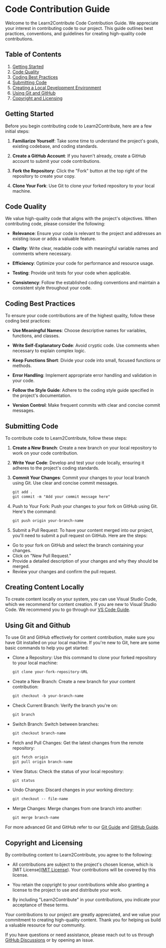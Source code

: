 # Code Contribution Guide

Welcome to the Learn2Contribute Code Contribution Guide. We appreciate your interest in contributing code to our project. This guide outlines best practices, conventions, and guidelines for creating high-quality code contributions.

## Table of Contents

1. [Getting Started](#getting-started)
2. [Code Quality](#code-quality)
3. [Coding Best Practices](#coding-best-practices)
4. [Submitting Code](#submitting-code)
5. [Creating a Local Development Environment](#creating-a-local-development-environment)
6. [Using Git and GitHub](#using-git-and-github)
7. [Copyright and Licensing](#copyright-and-licensing)

## Getting Started

Before you begin contributing code to Learn2Contribute, here are a few initial steps:

1. **Familiarize Yourself**: Take some time to understand the project's goals, existing codebase, and coding standards.

2. **Create a GitHub Account**: If you haven't already, create a GitHub account to submit your code contributions.

3. **Fork the Repository**: Click the "Fork" button at the top right of the repository to create your copy.

4. **Clone Your Fork**: Use Git to clone your forked repository to your local machine.

## Code Quality

We value high-quality code that aligns with the project's objectives. When contributing code, please consider the following:

- **Relevance**: Ensure your code is relevant to the project and addresses an existing issue or adds a valuable feature.

- **Clarity**: Write clear, readable code with meaningful variable names and comments where necessary.

- **Efficiency**: Optimize your code for performance and resource usage.

- **Testing**: Provide unit tests for your code when applicable.

- **Consistency**: Follow the established coding conventions and maintain a consistent style throughout your code.

## Coding Best Practices

To ensure your code contributions are of the highest quality, follow these coding best practices:

- **Use Meaningful Names**: Choose descriptive names for variables, functions, and classes.

- **Write Self-Explanatory Code**: Avoid cryptic code. Use comments when necessary to explain complex logic.

- **Keep Functions Short**: Divide your code into small, focused functions or methods.

- **Error Handling**: Implement appropriate error handling and validation in your code.

- **Follow the Style Guide**: Adhere to the coding style guide specified in the project's documentation.

- **Version Control**: Make frequent commits with clear and concise commit messages.

## Submitting Code

To contribute code to Learn2Contribute, follow these steps:

1. **Create a New Branch**: Create a new branch on your local repository to work on your code contribution.

2. **Write Your Code**: Develop and test your code locally, ensuring it adheres to the project's coding standards.

3. **Commit Your Changes**: Commit your changes to your local branch using Git. Use clear and concise commit messages.

   ```markdown
   git add .
   git commit -m "Add your commit message here"

4. Push to Your Fork: Push your changes to your fork on GitHub using Git. Here's the command:

   ```markdown
   git push origin your-branch-name

5. Submit a Pull Request: To have your content merged into our project, you'll need to submit a pull request on GitHub. Here are the steps:

- Go to your fork on GitHub and select the branch containing your changes.
- Click on "New Pull Request."
- Provide a detailed description of your changes and why they should be merged.
- Review your changes and confirm the pull request.

## Creating Content Locally

To create content locally on your system, you can use Visual Studio Code, which we recommend for content creation. If you are new to Visual Studio Code. We recommend you to go through our [VS Code Guide](/development/vscode.md).

## Using Git and Github

To use Git and GitHub effectively for content contribution, make sure you have Git installed on your local machine. If you're new to Git, here are some basic commands to help you get started:

- Clone a Repository: Use this command to clone your forked repository to your local machine:

  ```markdown
  git clone your-fork-repository-URL

- Create a New Branch: Create a new branch for your content contribution:

  ```markdown
  git checkout -b your-branch-name

- Check Current Branch: Verify the branch you're on:

  ```markdown
  git branch

- Switch Branch: Switch between branches:

  ```markdown
  git checkout branch-name

- Fetch and Pull Changes: Get the latest changes from the remote repository:

  ```markdown
  git fetch origin
  git pull origin branch-name

- View Status: Check the status of your local repository:

  ```markdown
  git status

- Undo Changes: Discard changes in your working directory:

  ```markdown
  git checkout -- file-name

- Merge Changes: Merge changes from one branch into another:

  ```markdown
  git merge branch-name

For more advanced Git and GitHub refer to our [Git Guide](/version-control/git.md) and [GitHub Guide](/collaboration/github.md).

## Copyright and Licensing

By contributing content to Learn2Contribute, you agree to the following:

- All contributions are subject to the project's chosen license, which is [MIT License]([MIT License](LICENSE)). Your contributions will be covered by this license.

- You retain the copyright to your contributions while also granting a license to the project to use and distribute your work.

- By including "Learn2Contribute" in your contributions, you indicate your acceptance of these terms.

Your contributions to our project are greatly appreciated, and we value your commitment to creating high-quality content. Thank you for helping us build a valuable resource for our community.

If you have questions or need assistance, please reach out to us through [GitHub Discussions](https://github.com/rishikeshsamant/Learn2Contribute/discussions)
 or by opening an issue.



